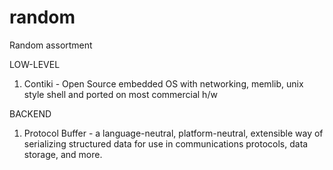 # random
Random assortment

LOW-LEVEL

1) Contiki - Open Source embedded OS with networking, memlib, unix style shell and ported on most commercial h/w


BACKEND

1) Protocol Buffer - a language-neutral, platform-neutral, extensible way of serializing structured data for use in communications protocols, data storage, and more.

